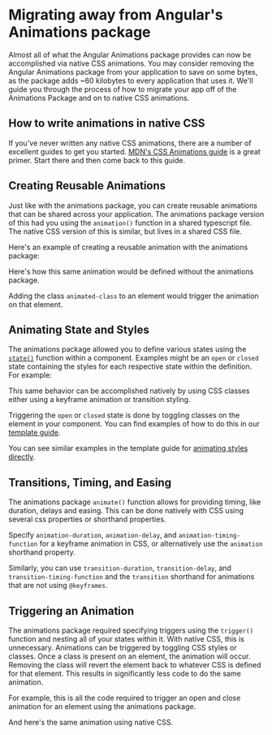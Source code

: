 # Migrating away from Angular's Animations package

Almost all of what the Angular Animations package provides can now be accomplished via native CSS animations.
You may consider removing the Angular Animations package from your application to save on some bytes, as the
package adds ~60 kilobytes to every application that uses it. We'll guide you through the process of how to
migrate your app off of the Animations Package and on to native CSS animations.

## How to write animations in native CSS

If you've never written any native CSS animations, there are a number of excellent guides to get you started.
[MDN's CSS Animations guide](https://developer.mozilla.org/en-US/docs/Web/CSS/CSS_animations/Using_CSS_animations]) is a great primer. Start there and then come back to this guide.

## Creating Reusable Animations

Just like with the animations package, you can create reusable animations that can be shared across your application. The animations package version of this had you using the `animation()` function in a shared typescript file. The native CSS version of this is similar, but lives in a shared CSS file.

Here's an example of creating a reusable animation with the animations package:

<docs-code header="src/app/animations.ts" path="adev/src/content/examples/animations/src/app/animations.1.ts" visibleRegion="animation-example"/>

Here's how this same animation would be defined without the animations package.

<docs-code header="src/app/animations.css" path="adev/src/content/examples/animations/src/app/animations.css" visibleRegion="animation-shared"/>

Adding the class `animated-class` to an element would trigger the animation on that element.

## Animating State and Styles

The animations package allowed you to define various states using the [`state()`](api/animations/state) function within a component. Examples might be an `open` or `closed` state containing the styles for each respective state within the definition. For example:

<docs-code header="src/app/open-close.component.ts" path="adev/src/content/examples/animations/src/app/open-close.component.ts" visibleRegion="state1"/>

This same behavior can be accomplished natively by using CSS classes either using a keyframe animation or transition styling.

<docs-code header="src/app/animations.css" path="adev/src/content/examples/animations/src/app/animations.css" visibleRegion="animation-states"/>

Triggering the `open` or `closed` state is done by toggling classes on the element in your component. You can find examples of how to do this in our [template guide](guide/templates/binding#css-class-and-style-property-bindings).

You can see similar examples in the template guide for [animating styles directly](guide/templates/binding#css-style-properties).

## Transitions, Timing, and Easing

The animations package `animate()` function allows for providing timing, like duration, delays and easing. This can be done natively with CSS using several css properties or shorthand properties.

Specify `animation-duration`, `animation-delay`, and `animation-timing-function` for a keyframe animation in CSS, or alternatively use the `animation` shorthand property.

<docs-code header="src/app/animations.css" path="adev/src/content/examples/animations/src/app/animations.css" visibleRegion="animation-timing"/>

Similarly, you can use `transition-duration`, `transition-delay`, and `transition-timing-function` and the `transition` shorthand for animations that are not using `@keyframes`.

<docs-code header="src/app/animations.css" path="adev/src/content/examples/animations/src/app/animations.css" visibleRegion="transition-timing"/>

## Triggering an Animation

The animations package required specifying triggers using the `trigger()` function and nesting all of your states within it. With native CSS, this is unnecessary. Animations can be triggered by toggling CSS styles or classes. Once a class is present on an element, the animation will occur. Removing the class will revert the element back to whatever CSS is defined for that element. This results in significantly less code to do the same animation.

For example, this is all the code required to trigger an open and close animation for an element using the animations package.

<docs-code-multifile>
    <docs-code header="src/app/open-close.component.ts" path="adev/src/content/examples/animations/src/app/open-close.component.ts" visibleRegion="component"/>
    <docs-code header="src/app/open-close.component.html" path="adev/src/content/examples/animations/src/app/open-close.component.1.html" visibleRegion="trigger"/>
    <docs-code header="src/app/open-close.component.css" path="adev/src/content/examples/animations/src/app/open-close.component.css"/>
</docs-code-multifile>

And here's the same animation using native CSS.

<docs-code-multifile>
    <docs-code header="src/app/open-close-css.component.ts" path="adev/src/content/examples/animations/src/app/open-close-css.component.ts" />
    <docs-code header="src/app/open-close-css.component.html" path="adev/src/content/examples/animations/src/app/open-close-css.component.html" visibleRegion="trigger"/>
    <docs-code header="src/app/open-close-css.component.css" path="adev/src/content/examples/animations/src/app/open-close-css.component.css"/>
</docs-code-multifile>

